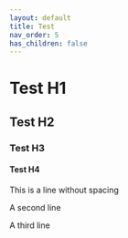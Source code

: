 ```yaml
---
layout: default
title: Test
nav_order: 5
has_children: false
---
```

# Test H1
## Test H2
### Test H3
#### Test H4

This is a line
without spacing

A second line

A third line